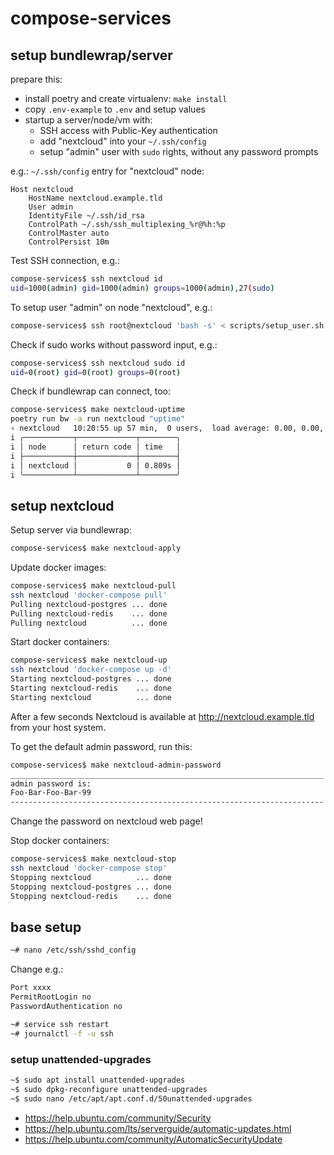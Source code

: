 # compose-services

## setup bundlewrap/server

prepare this:

* install poetry and create virtualenv: `make install`
* copy `.env-example` to `.env` and setup values
* startup a server/node/vm with:
  * SSH access with Public-Key authentication
  * add "nextcloud" into your `~/.ssh/config`
  * setup "admin" user with `sudo` rights, without any password prompts
  
e.g.: `~/.ssh/config` entry for "nextcloud" node:

```
Host nextcloud
    HostName nextcloud.example.tld
    User admin
    IdentityFile ~/.ssh/id_rsa
    ControlPath ~/.ssh/ssh_multiplexing_%r@%h:%p
    ControlMaster auto
    ControlPersist 10m
```

Test SSH connection, e.g.:
```bash
compose-services$ ssh nextcloud id
uid=1000(admin) gid=1000(admin) groups=1000(admin),27(sudo)
```

To setup user "admin" on node "nextcloud", e.g.:
```bash
compose-services$ ssh root@nextcloud 'bash -s' < scripts/setup_user.sh "admin"
```

Check if sudo works without password input, e.g.:
```bash
compose-services$ ssh nextcloud sudo id
uid=0(root) gid=0(root) groups=0(root)
```

Check if bundlewrap can connect, too:
```bash
compose-services$ make nextcloud-uptime
poetry run bw -a run nextcloud "uptime"
› nextcloud   10:20:55 up 57 min,  0 users,  load average: 0.00, 0.00, 0.00
i ╭───────────┬─────────────┬────────╮
i │ node      │ return code │ time   │
i ├───────────┼─────────────┼────────┤
i │ nextcloud │           0 │ 0.809s │
i ╰───────────┴─────────────┴────────╯
```



## setup nextcloud

Setup server via bundlewrap:
```bash
compose-services$ make nextcloud-apply
```

Update docker images:
```bash
compose-services$ make nextcloud-pull
ssh nextcloud 'docker-compose pull'
Pulling nextcloud-postgres ... done
Pulling nextcloud-redis    ... done
Pulling nextcloud          ... done
```

Start docker containers:
```bash
compose-services$ make nextcloud-up
ssh nextcloud 'docker-compose up -d'
Starting nextcloud-postgres ... done
Starting nextcloud-redis    ... done
Starting nextcloud          ... done
```
After a few seconds Nextcloud is available at http://nextcloud.example.tld from your host system.

To get the default admin password, run this:
```bash
compose-services$ make nextcloud-admin-password 
______________________________________________________________________
admin password is:
Foo-Bar-Foo-Bar-99
----------------------------------------------------------------------
```
Change the password on nextcloud web page!

Stop docker containers:
```bash
compose-services$ make nextcloud-stop 
ssh nextcloud 'docker-compose stop'
Stopping nextcloud          ... done
Stopping nextcloud-postgres ... done
Stopping nextcloud-redis    ... done
```



## base setup

```bash
~# nano /etc/ssh/sshd_config
```

Change e.g.:
```bash
Port xxxx
PermitRootLogin no
PasswordAuthentication no
```

```bash
~# service ssh restart
~# journalctl -f -u ssh
```


### setup unattended-upgrades

```bash
~$ sudo apt install unattended-upgrades
~$ sudo dpkg-reconfigure unattended-upgrades
~$ sudo nano /etc/apt/apt.conf.d/50unattended-upgrades
```
* https://help.ubuntu.com/community/Security
* https://help.ubuntu.com/lts/serverguide/automatic-updates.html
* https://help.ubuntu.com/community/AutomaticSecurityUpdate
